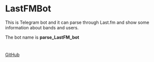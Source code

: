 # LastFMBot

This is Telegram bot and it can parse through Last.fm and show some information about bands and users. 

The bot name is **parse_LastFM_bot**
#
[GitHub](https://github.com/life-termer/LastFMBot)
# 
